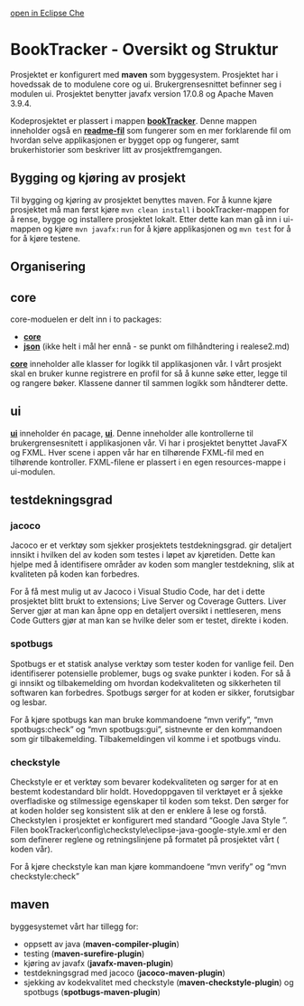 [open in Eclipse Che](https://che.stud.ntnu.no/#https://gitlab.stud.idi.ntnu.no/it1901/groups-2023/gr2323/gr2323?new)

# BookTracker - Oversikt og Struktur
Prosjektet er konfigurert med **maven** som byggesystem. Prosjektet har i hovedssak de to modulene core og ui. Brukergrensesnittet befinner seg i modulen ui. Prosjektet benytter javafx version 17.0.8 og Apache Maven 3.9.4.

Kodeprosjektet er plassert i mappen **[bookTracker](bookTracker)**. Denne mappen inneholder også en **[readme-fil](bookTracker/README.md)** som fungerer som en mer forklarende fil om hvordan selve applikasjonen er bygget opp og fungerer, samt brukerhistorier som beskriver litt av prosjektfremgangen. 

## Bygging og kjøring av prosjekt 
Til bygging og kjøring av prosjektet benyttes maven. For å kunne kjøre prosjektet må man først kjøre `mvn clean install` i bookTracker-mappen for å rense, bygge og installere prosjektet lokalt. Etter dette kan man gå inn i ui-mappen og kjøre `mvn javafx:run` for å kjøre applikasjonen og `mvn test` for å for å kjøre testene.

## Organisering 
## core 
core-moduelen er delt inn i to packages:
- **[core](bookTracker/core/src/main/java/core/)** 
- **[json](bookTracker/core/src/main/java/json/)** (ikke helt i mål her ennå - se punkt om filhåndtering i realese2.md)

**[core](bookTracker/core)** inneholder alle klasser for logikk til applikasjonen vår. I vårt prosjekt skal en bruker kunne registrere en profil for så å kunne søke etter, legge til og rangere bøker. Klassene danner til sammen logikk som håndterer dette.

## ui
**[ui](bookTracker/ui)** inneholder én pacage, **[ui](bookTracker/ui/src/main/java/ui)**. Denne inneholder alle kontrollerne til brukergrensesnitett i applikasjonen vår. Vi har i prosjektet benyttet JavaFX og FXML. Hver scene i appen vår har en tilhørende FXML-fil med en tilhørende kontroller. FXML-filene er plassert i en egen resources-mappe i ui-modulen.


## testdekningsgrad 
### jacoco
Jacoco er et verktøy som sjekker prosjektets testdekningsgrad.  gir detaljert innsikt i hvilken del av koden som testes i løpet av kjøretiden. Dette kan hjelpe med å identifisere områder av koden som mangler testdekning, slik at kvaliteten på koden kan forbedres. 

For å få mest mulig ut av Jacoco i Visual Studio Code, har det i dette prosjektet blitt brukt to extensions; Live Server og Coverage Gutters. Liver Server gjør at man kan åpne opp en detaljert oversikt i nettleseren, mens Code Gutters gjør at man kan se hvilke deler som er testet, direkte i koden. 

### spotbugs 
Spotbugs er et statisk analyse verktøy som tester koden for vanlige feil. Den identifiserer potensielle problemer, bugs og svake punkter i koden. For så å gi innsikt og tilbakemelding om hvordan kodekvaliteten og sikkerheten til softwaren kan forbedres. Spotbugs sørger for at koden er sikker, forutsigbar og lesbar. 

For å kjøre spotbugs kan man bruke kommandoene “mvn verify”, “mvn spotbugs:check” og “mvn spotbugs:gui”, sistnevnte er den kommandoen som gir  tilbakemelding. Tilbakemeldingen vil komme i et spotbugs vindu.

### checkstyle 
Checkstyle er et verktøy som bevarer kodekvaliteten og sørger for at en bestemt kodestandard blir holdt. Hovedoppgaven til verktøyet er å sjekke overfladiske og stilmessige egenskaper til koden som tekst.  Den sørger for at koden holder seg konsistent slik at den er enklere å lese og forstå. Checkstylen i prosjektet er konfigurert med standard “Google Java Style ”. Filen bookTracker\config\checkstyle\eclipse-java-google-style.xml er den som definerer reglene og retningslinjene på formatet på prosjektet  vårt ( koden vår). 

For å kjøre checkstyle kan man kjøre kommandoene “mvn verify” og  “mvn checkstyle:check”


## maven
byggesystemet vårt har tillegg for: 
- oppsett av java (**maven-compiler-plugin**)
- testing (**maven-surefire-plugin**)
- kjøring av javafx (**javafx-maven-plugin**)
- testdekningsgrad med jacoco (**jacoco-maven-plugin**)
- sjekking av kodekvalitet med checkstyle (**maven-checkstyle-plugin**) og spotbugs (**spotbugs-maven-plugin**)